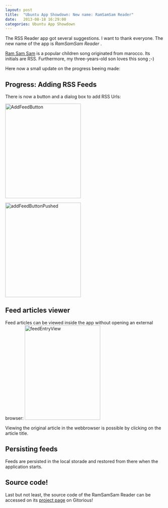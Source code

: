 ```yaml
---
layout: post
title:  "Ubuntu App Showdown: New name: RamSamSam Reader"
date:   2013-08-18 16:29:00
categories: Ubuntu App Showdown
---
```


The RSS Reader app got several suggestions. I want to thank everyone. The new name of the app is _RamSamSam Reader_ .

<a title="Ram Sam Sam" href="http://en.wikipedia.org/wiki/A_Ram_Sam_Sam">Ram Sam Sam</a> is a popular children song originated from marocco. 
Its initials are RSS. Furthermore, my three-years-old son loves this song ;-)

Here now a small update on the progress beeing made:

Progress: Adding RSS Feeds
---------------------------
There is now a button and a dialog box to add RSS Urls:

<a href="http://daniel-beck.org/wp-content/uploads/AddFeedButton.png"><img class="alignnone size-medium wp-image-290" alt="AddFeedButton" src="http://daniel-beck.org/wp-content/uploads/AddFeedButton-240x300.png" width="240" height="300" /></a>

<a href="http://daniel-beck.org/wp-content/uploads/addFeedButtonPushed.png"><img class="alignnone size-medium wp-image-291" alt="addFeedButtonPushed" src="http://daniel-beck.org/wp-content/uploads/addFeedButtonPushed-240x300.png" width="240" height="300" /></a>

Feed articles viewer
-----------------------
Feed articles can be viewed inside the app without opening an external browser:
<a href="http://daniel-beck.org/wp-content/uploads/feedEntryView.png"><img class="alignnone size-medium wp-image-292" alt="feedEntryView" src="http://daniel-beck.org/wp-content/uploads/feedEntryView-240x300.png" width="240" height="300" /></a>

Viewing the original article in the webbrowser is possible by clicking on the article title.

Persisting feeds
---------------------------
Feeds are persisted in the local storade and restored from there when the application starts.

Source code!
-------------

Last but not least, the source code of the RamSamSam Reader can be accessed on its <a title="RamSamSam Reader" href="https://gitorious.org/ramsamsam-reader" target="_blank">project page</a> on Gitorious!

